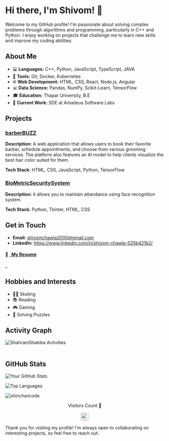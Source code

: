 # Hi there, I'm Shivom! 👋

Welcome to my GitHub profile! I'm passionate about solving complex problems through algorithms and programming, particularly in C++ and Python. I enjoy working on projects that challenge me to learn new skills and improve my coding abilities.

## About Me

- 💻 **Languages:** C++, Python, JavaScript, TypeScript, JAVA
- 🔧 **Tools:** Git, Docker, Kubernetes
- 🌐 **Web Development:** HTML, CSS, React, Node.js, Angular
- 📊 **Data Science:** Pandas, NumPy, Scikit-Learn, TensorFlow
- 🎓 **Education:** Thapar University, B.E
- 💼 **Current Work:** SDE at Amadeus Software Labs

## Projects

### [barberBUZZ](https://shivom2k.github.io/BarberBUZZ/)
**Description:** A web application that allows users to book their favorite barber, schedule appointments, and choose from various grooming services. The platform also features an AI model to help clients visualize the best hair color suited for them.

**Tech Stack:** HTML, CSS, JavaScript, Python, TensorFlow

### [BioMetricSecuritySystem](https://shivom2k.github.io/BarberBUZZ/)
**Description:** it allows you to maintain attandance using face recognition system.

**Tech Stack:** Python, Tkinter, HTML, CSS 

## Get in Touch

- **Email:** shivomchawla2000@gmail.com
- **LinkedIn:** https://www.linkedin.com/in/shivom-chawla-025b421b2/
<h4> 🧷 <a href="https://github.com/shivom2k/shivom2k/blob/main/Resume_ShivomChawla.pdf" target="_blank"> &nbsp; My Resume </a> </h4>_ <br/>

## Hobbies and Interests

- 🚴‍♂️ Skating
- 📚 Reading
- 🎮 Gaming
- 🧩 Solving Puzzles

## Activity Graph
<img align="center" src="https://github-readme-activity-graph.vercel.app/graph?username=ShahramShakiba&theme=one-dark" alt="ShahramShakiba Activities"/>

<br/>
<br/>

## GitHub Stats

![Your GitHub Stats](https://github-readme-stats.vercel.app/api?username=shivom2k&show_icons=true&theme=radical)

![Top Languages](https://github-readme-stats.vercel.app/api/top-langs/?username=shivom2k&layout=compact&theme=radical)

<img src="https://streak-stats.demolab.com?user=shivom2k&theme=dark&border_radius=7.8" alt="shinchancode" />

<div align="center">
	<p>Visitors Count 🥽</p>
 <img height="25px" src="https://komarev.com/ghpvc/?username=shivom2k&label=Profile%20views&color=0e75b6&style=flat" alt="shivom2k" />

</div>

Thank you for visiting my profile! I'm always open to collaborating on interesting projects, so feel free to reach out.
